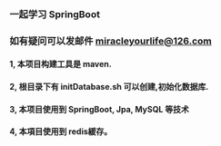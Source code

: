 ### 一起学习 SpringBoot
### 如有疑问可以发邮件 miracleyourlife@126.com

#### 1, 本项目构建工具是 maven.
#### 2, 根目录下有 initDatabase.sh 可以创建,初始化数据库.
#### 3, 本项目使用到 SpringBoot, Jpa, MySQL 等技术
#### 4, 本項目使用到 redis緩存。